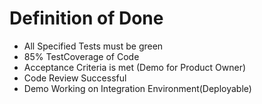 # Definition of Done

- All Specified Tests must be green
- 85% TestCoverage of Code
- Acceptance Criteria is met (Demo for Product Owner)
- Code Review Successful
- Demo Working on Integration Environment(Deployable)
